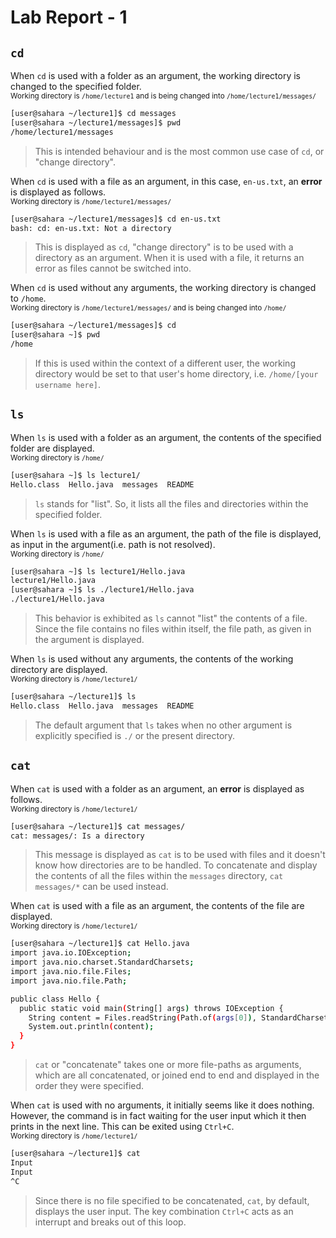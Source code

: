 # **Lab Report - 1**

## `cd`

When `cd` is used with a folder as an argument, the working directory is changed to the specified folder.  
  <sub> Working directory is `/home/lecture1` and is being changed into `/home/lecture1/messages/`
  ```bash
  [user@sahara ~/lecture1]$ cd messages
  [user@sahara ~/lecture1/messages]$ pwd
  /home/lecture1/messages
  ```
  > This is intended behaviour and is the most common use case of `cd`, or "change directory".


When `cd` is used with a file as an argument, in this case, `en-us.txt`, an **error** is displayed as follows.  
  <sub> Working directory is `/home/lecture1/messages/`
  ```bash
  [user@sahara ~/lecture1/messages]$ cd en-us.txt 
  bash: cd: en-us.txt: Not a directory
  ```
  > This is displayed as `cd`, "change directory" is to be used with a directory as an argument. When it is used with a file, it returns an error as files cannot be switched into.


When `cd` is used without any arguments, the working directory is changed to `/home`.  
  <sub> Working directory is `/home/lecture1/messages/` and is being changed into `/home/`
  ```bash
  [user@sahara ~/lecture1/messages]$ cd
  [user@sahara ~]$ pwd
  /home
  ```
  > If this is used within the context of a different user, the working directory would be set to that user's home directory, i.e. `/home/[your username here]`.


## `ls`

When `ls` is used with a folder as an argument, the contents of the specified folder are displayed.  
  <sub> Working directory is `/home/`
  ```bash
  [user@sahara ~]$ ls lecture1/
  Hello.class  Hello.java  messages  README
  ```
  > `ls` stands for "list". So, it lists all the files and directories within the specified folder.


When `ls` is used with a file as an argument, the path of the file is displayed, as input in the argument(i.e. path is not resolved).  
  <sub> Working directory is `/home/`
  ```bash
  [user@sahara ~]$ ls lecture1/Hello.java
  lecture1/Hello.java
  [user@sahara ~]$ ls ./lecture1/Hello.java
  ./lecture1/Hello.java
  ```
  > This behavior is exhibited as `ls` cannot "list" the contents of a file. Since the file contains no files within itself, the file path, as given in the argument is displayed.

When `ls` is used without any arguments, the contents of the working directory are displayed.  
  <sub> Working directory is `/home/lecture1/`
  ```bash
  [user@sahara ~/lecture1]$ ls
  Hello.class  Hello.java  messages  README
  ```
  > The default argument that `ls` takes when no other argument is explicitly specified is `./` or the present directory. 


## `cat`

When `cat` is used with a folder as an argument, an **error** is displayed as follows.  
  <sub> Working directory is `/home/lecture1/`
  ```bash
  [user@sahara ~/lecture1]$ cat messages/
  cat: messages/: Is a directory
  ```
  > This message is displayed as `cat` is to be used with files and it doesn't know how directories are to be handled. To concatenate and display the contents of all the files within the `messages` directory, `cat messages/*` can be used instead.
 
When `cat` is used with a file as an argument, the contents of the file are displayed.  
  <sub> Working directory is `/home/lecture1/`
  ```bash
  [user@sahara ~/lecture1]$ cat Hello.java
  import java.io.IOException;
  import java.nio.charset.StandardCharsets;
  import java.nio.file.Files;
  import java.nio.file.Path;
  
  public class Hello {
    public static void main(String[] args) throws IOException {
      String content = Files.readString(Path.of(args[0]), StandardCharsets.UTF_8);    
      System.out.println(content);
    }
  }
  ```
  > `cat` or "concatenate" takes one or more file-paths as arguments, which are all concatenated, or joined end to end and displayed in the order they were specified.

When `cat` is used with no arguments, it initially seems like it does nothing. However, the command is in fact waiting for the user input which it then prints in the next line. This can be exited using `Ctrl+C`.  
  <sub> Working directory is `/home/lecture1/`
  ```bash
  [user@sahara ~/lecture1]$ cat
  Input
  Input
  ^C
  ```
  > Since there is no file specified to be concatenated, `cat`, by default, displays the user input. The key combination `Ctrl+C` acts as an interrupt and breaks out of this loop.


